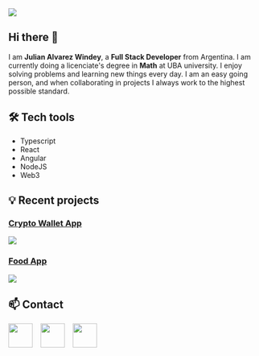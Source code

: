 <img src="/banner.jpg" />

## Hi there 👋

I am __Julian Alvarez Windey__, a __Full Stack Developer__ from Argentina. I am currently doing a licenciate's degree in __Math__ at UBA university. I enjoy solving problems and learning new things every day. I am an easy going person, and when collaborating in projects I always work to the highest possible standard.

## 🛠️ Tech tools

- Typescript
- React
- Angular
- NodeJS
- Web3

## :bulb: Recent projects

### [Crypto Wallet App](https://vimeo.com/673809018)

[<img src="crypto-wallet-app-demo-thumbnail.png"/>](https://vimeo.com/673809018)

### [Food App](https://jralvarezwindey-food-app.vercel.app)

[<img src="food-app-main.jpg"/>](https://jralvarezwindey-food-app.vercel.app)

## 📫 Contact

[<img src="mail.svg" width="48" />](https://mail.google.com/mail/?view=cm&fs=1&to=jralvarezwindey@gmail.com) &nbsp;&nbsp;
[<img src="linkedin.svg" width="48" />](https://www.linkedin.com/in/jralvarezwindey) &nbsp;&nbsp;
[<img src="whatsapp.svg" width="48" />](https://api.whatsapp.com/send?phone=5491136108552)

